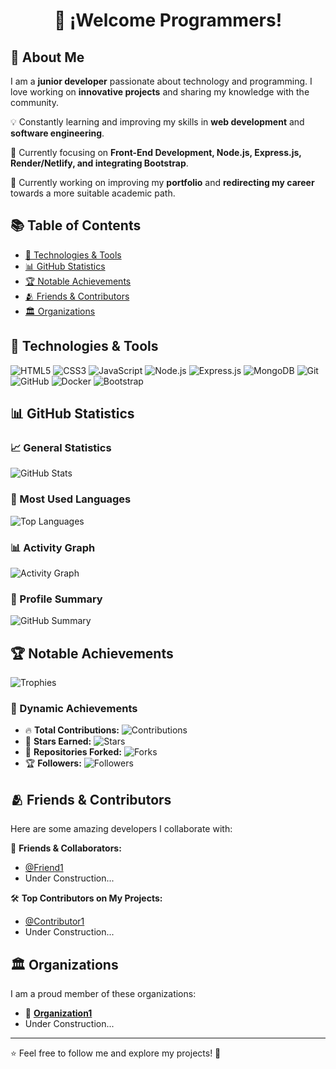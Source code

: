 <h1 align="center" >👋 ¡Welcome Programmers!</h1>

## 🚀 About Me
I am a **junior developer** passionate about technology and programming. I love working on **innovative projects** and sharing my knowledge with the community.

💡 Constantly learning and improving my skills in **web development** and **software engineering**.

🎯 Currently focusing on **Front-End Development, Node.js, Express.js, Render/Netlify, and integrating Bootstrap**.

📢 Currently working on improving my **portfolio** and **redirecting my career** towards a more suitable academic path.

## 📚 Table of Contents
- [🔧 Technologies & Tools](#-technologies--tools)
- [📊 GitHub Statistics](#-github-statistics)
- [🏆 Notable Achievements](#-notable-achievements)
- [🫂 Friends & Contributors](#-friends--contributors)
- [🏛️ Organizations](#-organizations)

## 🔧 Technologies & Tools
![HTML5](https://img.shields.io/badge/-HTML5-E34F26?style=flat-square&logo=html5&logoColor=white)
![CSS3](https://img.shields.io/badge/-CSS3-1572B6?style=flat-square&logo=css3)
![JavaScript](https://img.shields.io/badge/-JavaScript-F7DF1E?style=flat-square&logo=javascript&logoColor=black)
![Node.js](https://img.shields.io/badge/-Node.js-339933?style=flat-square&logo=node.js&logoColor=white)
![Express.js](https://img.shields.io/badge/-Express.js-000000?style=flat-square&logo=express&logoColor=white)
![MongoDB](https://img.shields.io/badge/-MongoDB-47A248?style=flat-square&logo=mongodb&logoColor=white)
![Git](https://img.shields.io/badge/-Git-F05032?style=flat-square&logo=git&logoColor=white)
![GitHub](https://img.shields.io/badge/-GitHub-181717?style=flat-square&logo=github&logoColor=white)
![Docker](https://img.shields.io/badge/-Docker-2496ED?style=flat-square&logo=docker&logoColor=white)
![Bootstrap](https://img.shields.io/badge/-Bootstrap-7952B3?style=flat-square&logo=bootstrap&logoColor=white)

## 📊 GitHub Statistics
### 📈 General Statistics
![GitHub Stats](https://github-readme-stats.vercel.app/api?username=Siratchi-Business&show_icons=true&theme=dark)

### 📌 Most Used Languages
![Top Languages](https://github-readme-stats.vercel.app/api/top-langs/?username=Siratchi-Business&layout=compact&theme=dark)

### 📊 Activity Graph
![Activity Graph](https://github-readme-activity-graph.vercel.app/graph?username=Siratchi-Business&theme=github-dark)

### 🏅 Profile Summary
![GitHub Summary](https://github-profile-summary-cards.vercel.app/api/cards/profile-details?username=Siratchi-Business&theme=github_dark)

## 🏆 Notable Achievements
![Trophies](https://github-profile-trophy.vercel.app/?username=Siratchi-Business&theme=darkhub)

### 🚀 Dynamic Achievements
- 🔥 **Total Contributions:** ![Contributions](https://img.shields.io/github/contributions/Siratchi-Business?color=yellow&label=Total%20Contributions)
- 🌟 **Stars Earned:** ![Stars](https://img.shields.io/github/stars/Siratchi-Business?style=social)
- 🍴 **Repositories Forked:** ![Forks](https://img.shields.io/github/forks/Siratchi-Business?style=social)
- 🏆 **Followers:** ![Followers](https://img.shields.io/github/followers/Siratchi-Business?color=red&label=Followers)

## 🫂 Friends & Contributors
Here are some amazing developers I collaborate with:

👥 **Friends & Collaborators:**
- [@Friend1](https://github.com/Friend1)
- Under Construction...

🛠 **Top Contributors on My Projects:**
- [@Contributor1](https://github.com/Contributor1)
- Under Construction...

## 🏛️ Organizations
I am a proud member of these organizations:
- 🚀 **[Organization1](https://github.com/Organization1)**
- Under Construction...

---
⭐ Feel free to follow me and explore my projects! 🚀

